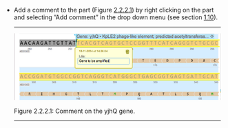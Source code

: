 

-   Add a comment to the part (Figure [2.2.2.1](#x1-103001r1)) by right
    clicking on the part and selecting ”Add comment” in the drop down
    menu (see section [1.10](#x1-480001.10)).

    ------------------------------------------------------------------------

    <div class="figure">

    <span id="x1-103001r1"></span>
    ![PIC](../../../pictures/gene_amplification_screenshots/gene_comment.png)
    <div class="caption">

    <span class="id">Figure 2.2.2.1: </span><span
    class="content">Comment on the yjhQ gene.</span>

    </div>

    </div>

    ------------------------------------------------------------------------
